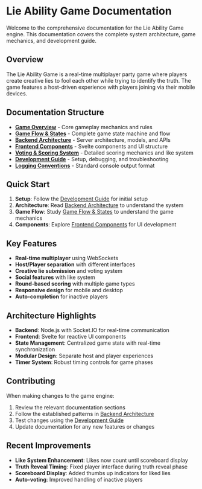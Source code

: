 # Lie Ability Game Documentation

Welcome to the comprehensive documentation for the Lie Ability Game engine. This documentation covers the complete system architecture, game mechanics, and development guide.

## Overview

The Lie Ability Game is a real-time multiplayer party game where players create creative lies to fool each other while trying to identify the truth. The game features a host-driven experience with players joining via their mobile devices.

## Documentation Structure

- **[Game Overview](./game-overview.md)** - Core gameplay mechanics and rules
- **[Game Flow & States](./game-flow.md)** - Complete game state machine and flow
- **[Backend Architecture](./backend-architecture.md)** - Server architecture, models, and APIs
- **[Frontend Components](./frontend-components.md)** - Svelte components and UI structure
- **[Voting & Scoring System](./voting-scoring.md)** - Detailed scoring mechanics and like system
- **[Development Guide](./development-guide.md)** - Setup, debugging, and troubleshooting
- **[Logging Conventions](./development-guide.md#logging-conventions)** - Standard console output format

## Quick Start

1. **Setup**: Follow the [Development Guide](./development-guide.md) for initial setup
2. **Architecture**: Read [Backend Architecture](./backend-architecture.md) to understand the system
3. **Game Flow**: Study [Game Flow & States](./game-flow.md) to understand the game mechanics
4. **Components**: Explore [Frontend Components](./frontend-components.md) for UI development

## Key Features

- **Real-time multiplayer** using WebSockets
- **Host/Player separation** with different interfaces
- **Creative lie submission** and voting system
- **Social features** with like system
- **Round-based scoring** with multiple game types
- **Responsive design** for mobile and desktop
- **Auto-completion** for inactive players

## Architecture Highlights

- **Backend**: Node.js with Socket.IO for real-time communication
- **Frontend**: Svelte for reactive UI components
- **State Management**: Centralized game state with real-time synchronization
- **Modular Design**: Separate host and player experiences
- **Timer System**: Robust timing controls for game phases

## Contributing

When making changes to the game engine:

1. Review the relevant documentation sections
2. Follow the established patterns in [Backend Architecture](./backend-architecture.md)
3. Test changes using the [Development Guide](./development-guide.md)
4. Update documentation for any new features or changes

## Recent Improvements

- **Like System Enhancement**: Likes now count until scoreboard display
- **Truth Reveal Timing**: Fixed player interface during truth reveal phase
- **Scoreboard Display**: Added thumbs up indicators for liked lies
- **Auto-voting**: Improved handling of inactive players